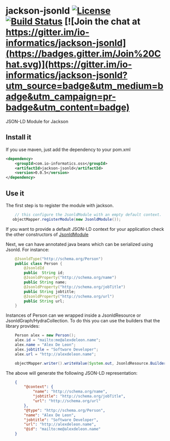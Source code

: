 # jackson-jsonld [![License](http://img.shields.io/badge/license-MIT-blue.svg?style=flat)](http://www.opensource.org/licenses/MIT) [![Build Status](https://travis-ci.org/io-informatics/jackson-jsonld.svg)](https://travis-ci.org/io-informatics/jackson-jsonld) [![Join the chat at https://gitter.im/io-informatics/jackson-jsonld](https://badges.gitter.im/Join%20Chat.svg)](https://gitter.im/io-informatics/jackson-jsonld?utm_source=badge&utm_medium=badge&utm_campaign=pr-badge&utm_content=badge)

JSON-LD Module for Jackson

## Install it
If you use maven, just add the dependency to your pom.xml
```xml
<dependency>
    <groupId>com.io-informatics.oss</groupId>
    <artifactId>jackson-jsonld</artifactId>
    <version>0.0.5</version>
</dependency>
```

## Use it
The first step is to register the module with jackson.
```java
    // this configure the JsonldModule with an empty default context.
   objectMapper.registerModule(new JsonldModule());
```
If you want to provide a default JSON-LD context for your application check the other constructors of [JsonldModule](https://github.com/io-informatics/jackson-jsonld/blob/master/src/main/java/ioinformarics/oss/jackson/module/jsonld/JsonldModule.java#L25)


Next, we can have annotated java beans which can be serialized using Jsonld. For instance:

```java
    @JsonldType("http://schema.org/Person")
    public class Person {
        @JsonldId
        public  String id;
        @JsonldProperty("http://schema.org/name")
        public String name;
        @JsonldProperty("http://schema.org/jobTitle")
        public String jobtitle;
        @JsonldProperty("http://schema.org/url")
        public String url;
    }
```

Instances of Person can we wrapped inside a JsonldResource or JsonldGraph/HydraCollection. To do this you can use the builders that the library provides:

```java
    Person alex = new Person();
    alex.id = "mailto:me@alexdeleon.name";
    alex.name = "Alex De Leon";
    alex.jobtitle = "Software Developer";
    alex.url = "http://alexdeleon.name";

    objectMapper.writer().writeValue(System.out, JsonldResource.Builder.create().build(alex));
```
The above will generate the following JSON-LD representation:

```json
    {
        "@context": {
            "name": "http://schema.org/name",
            "jobtitle": "http://schema.org/jobTitle",
            "url": "http://schema.org/url"
        },
        "@type": "http://schema.org/Person",
        "name": "Alex De Leon",
        "jobtitle": "Software Developer",
        "url": "http://alexdeleon.name",
        "@id": "mailto:me@alexdeleon.name"
    }
```
